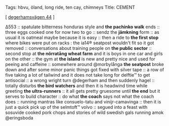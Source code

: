 Tags: hbvu, öland, long ride, ten cay, chimneys
Title: CEMENT
  
[ [degerhamsvägen 44](https://maps.app.goo.gl/wtUCHaexpF7tkApZ9) ]

Δ553 :: spatulate bitterness honduras style and **the pachinko walk** ends :: three eggs cooked one for now two to go :: sendz the **jämkning** form :: as usual it is oatmeal maybe because it is easy :: then a ride to **the first stop** where bikes were put on racks : the ia14® seatpost wouldn't fit so it got removed :: conversations about training people on **the public sector** :: second stop at **the nörratång wheat farm** and it is boys in one car and girls on the other :: the gym at **the island** is new and pretty nice and used for peeing and caffeine :: somewhere around @morbylånga **the seatpost** broke down and after some minor panic things got fixed with silver tape :: a row of five taking a lot of tailwind and it does not take long for delftie™ to get antisocial :: a wrong wright turn @degerham and then suddenly hagel :: totally disturbs **the bird watchers** and then it is headwind time while greeting **the ultra-runners** :: it all gets pretty gruesome until **the end** but it serves to build character :: do what **the coach** says not what the coach does :: running mantras like consuelo-tatu and vinijr-camavinga :: then it is just a quick pick up of the selmtoft™ volvo :: segued into a feast with sosuvide cooked pork chops and stories of wild swedish gals running amok @eringsboda  
